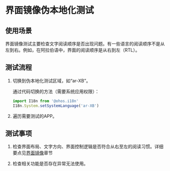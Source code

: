 # 界面镜像伪本地化测试

## 使用场景

界面镜像测试主要检查文字阅读顺序是否出现问题。有一些语言的阅读顺序不是从左到右。例如，在阿拉伯语中，界面的阅读顺序是从右到左（RTL）。

## 测试流程

1. 切换到伪本地化测试区域，如“ar-XB”。

   通过代码切换的方法（需要系统应用权限）：
   ```ts
   import I18n from '@ohos.i18n'
   I18n.System.setSystemLanguage('ar-XB')
   ```

2. 遍历需要测试的APP。

## 测试事项

1. 检查界面布局、文字方向、界面控制逻辑是否符合从右至左的阅读习惯。详细要点见[界面镜像](i18n-ui-design.md#界面镜像)章节

2. 检查相关功能是否存在异常无法使用。
